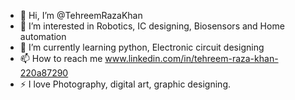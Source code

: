 - 👋 Hi, I’m @TehreemRazaKhan
- 👀 I’m interested in Robotics, IC designing, Biosensors and Home automation
- 🌱 I’m currently learning python, Electronic circuit designing
- 📫 How to reach me www.linkedin.com/in/tehreem-raza-khan-220a87290 
- ⚡ I love Photography, digital art, graphic designing. 

<!---
TehreemRazaKhan/TehreemRazaKhan is a ✨ special ✨ repository because its `README.md` (this file) appears on your GitHub profile.
You can click the Preview link to take a look at your changes.
--->

